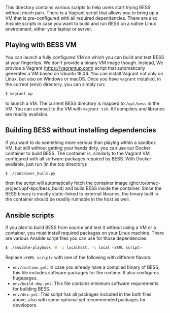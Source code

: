 This directory contains various scripts to help users start trying BESS without
much pain. There is a Vagrant script that allows you to bring up a VM that is
pre-configured with all required dependencies. There are also Ansible scripts in
case you want to build and run BESS on a native Linux environment, either your
laptop or server.

## Playing with BESS VM

You can launch a fully configured VM on which you can build and test BESS at your
fingertips. We don't provide a binary VM image though. Instead, We provide a
Vagrant (https://vagrantup.com) script that automatically generates a VM based
on Ubuntu 18.04. You can install Vagrant not only on Linux, but also on Windows
or macOS. Once you have `vagrant` installed, in the current (env/) directory,
you can simply run:

```sh
$ vagrant up
```

to launch a VM. The current BESS directory is mapped to `/opt/bess` in the VM.
You can connect to the VM with `vagrant ssh`. All compilers and libraries are
readily available.

## Building BESS without installing dependencies

If you want to do something more serious than playing within a sandbox VM, but
still without getting your hands dirty, you can use our Docker container to
build BESS. The container is, similarly to the Vagrant VM, configured with all
software packages required by BESS. With Docker available, just run (in the top
directory):

```sh
$ ./container_build.py
```

then the script will automatically fetch the container image
(ghcr.io/omec-project/upf-epc/bess_build) and build BESS inside the
container. Since the BESS binary is mostly static-linked to external libraries,
the binary built in the container should be readily runnable in the host as
well.

## Ansible scripts

If you plan to build BESS from source and test it without using a VM or
a container, you must install required packages on your Linux machine. There are
various Ansible script files you can use for those dependencies.

```sh
$ ./ansible-playbook -K -i localhost, -c local <YAML script>
```

Replace `<YAML script>` with one of the following with different flavors:

* `env/runtime.yml`: In case you already have a compiled binary of BESS, this
    file includes software packages for the runtime. It also configures
    hugepages.
* `env/build-dep.yml`: This file contains minimum software requirements for
    building BESS.
* `env/dev.yml`: This script has all packages included in the both files above,
    also with some optional yet recommended packages for developers.
